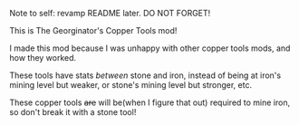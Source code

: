 Note to self: revamp README later. DO NOT FORGET!


This is The Georginator's Copper Tools mod! 

I made this mod because I was unhappy with other copper tools mods, and how they worked. 

These tools have stats *between* stone and iron, instead of being at iron's mining level but weaker, or stone's mining level but stronger, etc.

These copper tools ~~are~~ will be(when I figure that out) required to mine iron, so don't break it with a stone tool!

